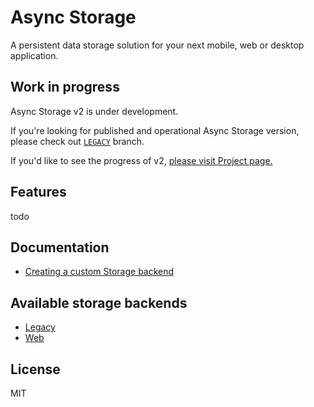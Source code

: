 # Async Storage

A persistent data storage solution for your next mobile, web or desktop application. 

## Work in progress

Async Storage v2 is under development.

If you're looking for published and operational Async Storage version, please check out [`LEGACY`](https://github.com/react-native-community/async-storage/tree/LEGACY) branch.

If you'd like to see the progress of v2, [please visit Project page.](https://github.com/react-native-community/async-storage/projects/1) 

## Features

todo

## Documentation

- [Creating a custom Storage backend](./packages/core/docs/Writing_Storage_Backend.md)

## Available storage backends

- [Legacy](./packages/storage-legacy/README.md)
- [Web](./packages/storage-web/README.md)


## License

MIT



